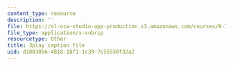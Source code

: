 ```yaml
---
content_type: resource
description: ''
file: https://ol-ocw-studio-app-production.s3.amazonaws.com/courses/8-701-introduction-to-nuclear-and-particle-physics-fall-2020/d1003056481818f11c397c55550f32a2_nXzur-2hbkI.srt
file_type: application/x-subrip
resourcetype: Other
title: 3play caption file
uid: d1003056-4818-18f1-1c39-7c55550f32a2
---
```

